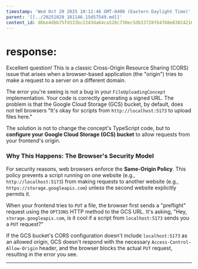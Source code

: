 ```yaml
---
timestamp: 'Wed Oct 29 2025 10:11:46 GMT-0400 (Eastern Daylight Time)'
parent: '[[../20251029_101146.15d57549.md]]'
content_id: d6be4dbb75fd333bc2243da64ca520c730ec5db33728f64768e8382421672873
---
```


# response:

Excellent question! This is a classic Cross-Origin Resource Sharing (CORS) issue that arises when a browser-based application (the "origin") tries to make a request to a server on a different domain.

The error you're seeing is not a bug in your `FileUploadingConcept` implementation. Your code is correctly generating a signed URL. The problem is that the Google Cloud Storage (GCS) bucket, by default, does not tell browsers "It's okay for scripts from `http://localhost:5173` to upload files here."

The solution is not to change the concept's TypeScript code, but to **configure your Google Cloud Storage (GCS) bucket** to allow requests from your frontend's origin.

### Why This Happens: The Browser's Security Model

For security reasons, web browsers enforce the **Same-Origin Policy**. This policy prevents a script running on one website (e.g., `http://localhost:5173`) from making requests to another website (e.g., `https://storage.googleapis.com`) unless the second website explicitly permits it.

When your frontend tries to `PUT` a file, the browser first sends a "preflight" request using the `OPTIONS` HTTP method to the GCS URL. It's asking, "Hey, `storage.googleapis.com`, is it cool if a script from `localhost:5173` sends you a `PUT` request?"

If the GCS bucket's CORS configuration doesn't include `localhost:5173` as an allowed origin, GCS doesn't respond with the necessary `Access-Control-Allow-Origin` header, and the browser blocks the actual `PUT` request, resulting in the error you see.

***

